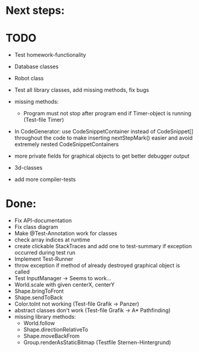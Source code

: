 # Next steps:

# TODO
  * Test homework-functionality
  * Database classes
  * Robot class
  * Test all library classes, add missing methods, fix bugs
  * missing methods:
    * Program must not stop after program end if Timer-object is running (Test-file Timer)
  * In CodeGenerator: use CodeSnippetContainer instead of CodeSnippet[] throughout the code to make inserting nextStepMark() easier and avoid extremely nested CodeSnippetContainers
  * more private fields for graphical objects to get better debugger output



  * 3d-classes
  * add more compiler-tests

# Done:
  * Fix API-documentation
  * Fix class diagram
  * Make @Test-Annotation work for classes
  * check array indices at runtime
  * create clickable StackTraces and add one to test-summary if exception occurred during test run
  * Implement Test-Runner
  * throw exception if method of already destroyed graphical object is called
  * Test InputManager -> Seems to work...
  * World.scale with given centerX, centerY
  * Shape.bringToFront
  * Shape.sendToBack
  * Color.toInt not working (Test-file Grafik -> Panzer)
  * abstract classes don't work (Test-file Grafik -> A* Pathfinding)
  * missing library methods:
    * World.follow
    * Shape.directionRelativeTo
    * Shape.moveBackFrom
    * Group.renderAsStaticBitmap (Testfile Sternen-Hintergrund)
    


